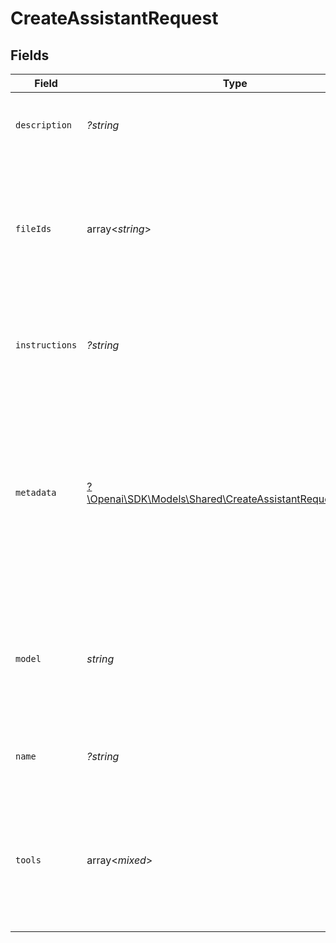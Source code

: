 # CreateAssistantRequest


## Fields

| Field                                                                                                                                                                                                                                                       | Type                                                                                                                                                                                                                                                        | Required                                                                                                                                                                                                                                                    | Description                                                                                                                                                                                                                                                 |
| ----------------------------------------------------------------------------------------------------------------------------------------------------------------------------------------------------------------------------------------------------------- | ----------------------------------------------------------------------------------------------------------------------------------------------------------------------------------------------------------------------------------------------------------- | ----------------------------------------------------------------------------------------------------------------------------------------------------------------------------------------------------------------------------------------------------------- | ----------------------------------------------------------------------------------------------------------------------------------------------------------------------------------------------------------------------------------------------------------- |
| `description`                                                                                                                                                                                                                                               | *?string*                                                                                                                                                                                                                                                   | :heavy_minus_sign:                                                                                                                                                                                                                                          | The description of the assistant. The maximum length is 512 characters.<br/>                                                                                                                                                                                |
| `fileIds`                                                                                                                                                                                                                                                   | array<*string*>                                                                                                                                                                                                                                             | :heavy_minus_sign:                                                                                                                                                                                                                                          | A list of [file](/docs/api-reference/files) IDs attached to this assistant. There can be a maximum of 20 files attached to the assistant. Files are ordered by their creation date in ascending order.<br/>                                                 |
| `instructions`                                                                                                                                                                                                                                              | *?string*                                                                                                                                                                                                                                                   | :heavy_minus_sign:                                                                                                                                                                                                                                          | The system instructions that the assistant uses. The maximum length is 32768 characters.<br/>                                                                                                                                                               |
| `metadata`                                                                                                                                                                                                                                                  | [?\Openai\SDK\Models\Shared\CreateAssistantRequestMetadata](../../models/shared/CreateAssistantRequestMetadata.md)                                                                                                                                          | :heavy_minus_sign:                                                                                                                                                                                                                                          | Set of 16 key-value pairs that can be attached to an object. This can be useful for storing additional information about the object in a structured format. Keys can be a maximum of 64 characters long and values can be a maxium of 512 characters long.<br/> |
| `model`                                                                                                                                                                                                                                                     | *string*                                                                                                                                                                                                                                                    | :heavy_check_mark:                                                                                                                                                                                                                                          | ID of the model to use. You can use the [List models](/docs/api-reference/models/list) API to see all of your available models, or see our [Model overview](/docs/models/overview) for descriptions of them.<br/>                                           |
| `name`                                                                                                                                                                                                                                                      | *?string*                                                                                                                                                                                                                                                   | :heavy_minus_sign:                                                                                                                                                                                                                                          | The name of the assistant. The maximum length is 256 characters.<br/>                                                                                                                                                                                       |
| `tools`                                                                                                                                                                                                                                                     | array<*mixed*>                                                                                                                                                                                                                                              | :heavy_minus_sign:                                                                                                                                                                                                                                          | A list of tool enabled on the assistant. There can be a maximum of 128 tools per assistant. Tools can be of types `code_interpreter`, `retrieval`, or `function`.<br/>                                                                                      |
